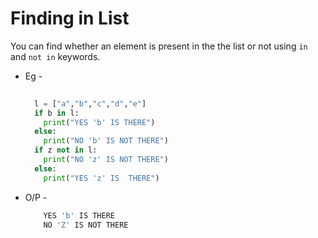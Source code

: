 # Finding in List

You can find whether an element is present in the the list or not using ```in``` and ```not in``` keywords.
+ Eg - 
    ```.py
      
      l = ["a","b","c","d","e"]
      if b in l:
        print("YES 'b' IS THERE")
      else:
        print("NO 'b' IS NOT THERE")
      if z not in l:
        print("NO 'z' IS NOT THERE")
      else:
        print("YES 'z' IS  THERE")
    ```
+ O/P -
    ```.py
        YES 'b' IS THERE
        NO 'Z' IS NOT THERE
    ``` 
